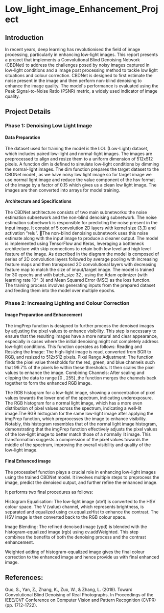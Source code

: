 # Low_light_image_Enhancement_Project

## Introduction
In recent years, deep learning has revolutionised the field of image processing, particularly in enhancing low-light images. This report presents a project that implements a Convolutional Blind Denoising Network (CBDNet) to address the challenges posed by noisy images captured in low-light conditions and a image post processing method to tackle low light situations and colour correction. CBDNet is designed to first estimate the noise present in the image and then perform non-blind denoising to enhance the image quality. The model's performance is evaluated using the Peak Signal-to-Noise Ratio (PSNR) metric, a widely used indicator of image quality.

## Project Details

### Phase 1: Denoising Low Light Image
#### Data Preparation
The dataset used for training the model is the LOL (Low-Light) dataset, which includes paired low-light and normal-light images. The images are preprocessed to align and resize them to a uniform dimension of 512x512 pixels. 
A function dim is defined to simulate low-light conditions by dimming the normal-light images. The dim function prepares the target dataset to the CBDNet model , as we have noisy low light image so for target image we use normal light image and reduce the value component of the hsv format of the image by a factor of 0.15 which gives us a clean low light image. 
The images are then converted into arrays for model training.

#### Architecture and Specifications
The CBDNet architecture consists of two main subnetworks: the noise estimation subnetwork and the non-blind denoising subnetwork. 
The noise estimation subnetwork is responsible for predicting the noise present in the input image. It consist of 5 convolution 2D layers with kernel size (3,3) and activation “relu”.
The non-blind denoising subnetwork uses this noise estimate along with the input image to produce a cleaner output. 
The model is implemented using TensorFlow and Keras, leveraging  a bottleneck architecture with  skip connections to retain both low level and high level feature of the image.
As described in the diagram the model is composed of series of 2D convolution layers followed by average pooling with increasing feature maps and then transposed 2D convolutional layers with decreasing feature map to match the size of imput/target image.
The model is trained for 30 epochs and with batch_size 32 , using the Adam optimizer    (with learning rate 10^-3) and Mean Squared Error (MSE) as the loss function. The training process involves generating inputs from the prepared dataset and feeding them into the model over multiple epochs.


### Phase 2: Increasing Lighting and Colour Correction
#### Image Preparation and Enhancement
The imgPrep function is designed to further process the denoised images by adjusting the pixel values to enhance visibility. This step is necessary to ensure that the resulting images have a more natural and clear appearance, especially in cases where the initial denoising might not completely address low-light conditions.
This function operates as follows:
Reading and Resizing the Image: The high-light image is read, converted from BGR to RGB, and resized to 512x512 pixels.
Pixel Range Adjustment: The function finds the pixel value thresholds for the red, green, and blue channels such that 99.7% of the pixels lie within these thresholds. It then scales the pixel values to enhance the image.
Combining Channels: After scaling and clipping the data to range [0 , 255] ,the function merges the channels back together to form the enhanced RGB image.

The RGB histogram for a low-light image, showing a concentration of 
pixel values towards the lower end of the spectrum, indicating underexposure. 
The RGB histogram for a normal light image, which has a more even distribution of 
pixel values across the spectrum, indicating a well-lit image.The RGB 
histogram for the same low-light image after applying the imgPrep function, which 
preprocesses the image to enhance visibility. Notably, this histogram  resembles 
that of the normal light image histogram, demonstrating that the imgPrep function 
effectively adjusts the pixel values of the low-light image to better match those of a normally 
lit image. This transformation suggests a compression of the pixel values towards the middle 
of the spectrum, improving the overall visibility and quality of the low-light image.


#### Final Enhanced image
The processbef function plays a crucial role in enhancing low-light images using the trained CBDNet model. It involves multiple steps to preprocess the image, predict the denoised output, and further refine the enhanced image.

It performs two final procedures as follows: 

Histogram Equalisation:
The low-light image (xte1) is converted to the HSV colour space.
The V (value) channel, which represents brightness, is separated and equalized using cv.equalizeHist to enhance the contrast.
The HSV image is then converted back to the RGB colour space.

Image Blending:
The refined denoised image (ypd) is blended with the histogram-equalized image (rgb) using cv.addWeighted. This step combines the benefits of both the denoising process and the contrast enhancement.

Weighted adding of histogram-equalized image gives the final colour correction to the 
enhanced image and hence provide us with final enhanced image.



## References:
Guo, S., Yan, Z., Zhang, K., Zuo, W., & Zhang, L. (2019). Toward Convolutional Blind Denoising of Real Photographs. In Proceedings of the IEEE/CVF Conference on Computer Vision and Pattern Recognition (CVPR) (pp. 1712-1722).









